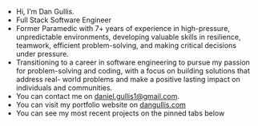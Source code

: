 - Hi, I’m Dan Gullis.
- Full Stack Software Engineer
- Former Paramedic with 7+ years of experience in high-pressure, unpredictable environments, developing valuable skills in resilience, teamwork, efficient 
  problem-solving, and making critical decisions under pressure. 
- Transitioning to a career in software engineering to pursue my passion for problem-solving and coding, with a focus on building solutions that address real- 
  world problems and make a positive lasting impact on individuals and communities. 
- You can contact me on daniel.gullis1@gmail.com.
- You can visit my portfolio website on [dangullis.com](https://www.dangullis.com)
- You can see my most recent projects on the pinned tabs below


<!---
dgullis/dgullis is a ✨ special ✨ repository because its `README.md` (this file) appears on your GitHub profile.
You can click the Preview link to take a look at your changes.
--->
